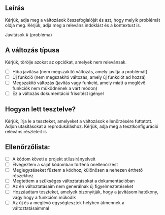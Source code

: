 ## Leírás

Kérjük, adja meg a változások összefoglalóját és azt, hogy melyik problémát oldja meg. Kérjük, adja meg a releváns indoklást és a kontextust is.

Javítások # (probléma)

## A változás típusa

Kérjük, törölje azokat az opciókat, amelyek nem relevánsak.

- [ ] Hiba javítása (nem megszakító változás, amely javítja a problémát)
- [ ] Új funkció (nem megszakító változás, amely új funkciót ad hozzá)
- [ ] Megszakító változás (javítás vagy funkció, amely miatt a meglévő funkciók nem működnének a várt módon)
- [ ] Ez a változás dokumentáció frissítést igényel

## Hogyan lett tesztelve?

Kérjük, írja le a teszteket, amelyeket a változások ellenőrzésére futtatott. Adjon utasításokat a reprodukáláshoz. Kérjük, adja meg a tesztkonfiguráció releváns részleteit is

## Ellenőrzőlista:

- [ ] A kódom követi a projekt stílusirányelveit
- [ ] Elvégeztem a saját kódomban történő önellenőrzést
- [ ] Megjegyzéseket fűztem a kódhoz, különösen a nehezen érthető részekhez
- [ ] Megtettem a szükséges változtatásokat a dokumentációban
- [ ] Az én változtatásaim nem generálnak új figyelmeztetéseket
- [ ] Hozzáadtam teszteket, amelyek bizonyítják, hogy a javításom hatékony, vagy hogy a funkcióm működik
- [ ] Az új és a meglévő egységtesztek helyben átmennek a változtatásaimmal